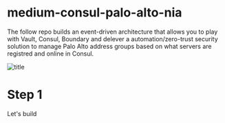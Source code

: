 # medium-consul-palo-alto-nia

The follow repo builds an event-driven architecture that allows you to play with Vault, Consul, Boundary and delever a automation/zero-trust security solution to manage Palo Alto address groups based on what servers are registred and online in Consul.

![title](./images/consulnia.png)

# Step 1 

Let's build
